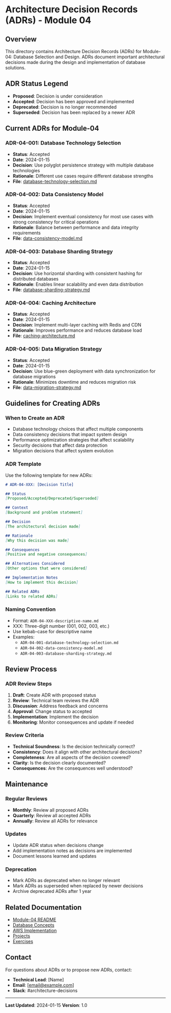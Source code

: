 # Architecture Decision Records (ADRs) - Module 04

## Overview

This directory contains Architecture Decision Records (ADRs) for Module-04: Database Selection and Design. ADRs document important architectural decisions made during the design and implementation of database solutions.

## ADR Status Legend

- **Proposed**: Decision is under consideration
- **Accepted**: Decision has been approved and implemented
- **Deprecated**: Decision is no longer recommended
- **Superseded**: Decision has been replaced by a newer ADR

## Current ADRs for Module-04

### ADR-04-001: Database Technology Selection
- **Status**: Accepted
- **Date**: 2024-01-15
- **Decision**: Use polyglot persistence strategy with multiple database technologies
- **Rationale**: Different use cases require different database strengths
- **File**: [database-technology-selection.md](./database-technology-selection.md)

### ADR-04-002: Data Consistency Model
- **Status**: Accepted
- **Date**: 2024-01-15
- **Decision**: Implement eventual consistency for most use cases with strong consistency for critical operations
- **Rationale**: Balance between performance and data integrity requirements
- **File**: [data-consistency-model.md](./data-consistency-model.md)

### ADR-04-003: Database Sharding Strategy
- **Status**: Accepted
- **Date**: 2024-01-15
- **Decision**: Use horizontal sharding with consistent hashing for distributed databases
- **Rationale**: Enables linear scalability and even data distribution
- **File**: [database-sharding-strategy.md](./database-sharding-strategy.md)

### ADR-04-004: Caching Architecture
- **Status**: Accepted
- **Date**: 2024-01-15
- **Decision**: Implement multi-layer caching with Redis and CDN
- **Rationale**: Improves performance and reduces database load
- **File**: [caching-architecture.md](./caching-architecture.md)

### ADR-04-005: Data Migration Strategy
- **Status**: Accepted
- **Date**: 2024-01-15
- **Decision**: Use blue-green deployment with data synchronization for database migrations
- **Rationale**: Minimizes downtime and reduces migration risk
- **File**: [data-migration-strategy.md](./data-migration-strategy.md)

## Guidelines for Creating ADRs

### When to Create an ADR
- Database technology choices that affect multiple components
- Data consistency decisions that impact system design
- Performance optimization strategies that affect scalability
- Security decisions that affect data protection
- Migration decisions that affect system evolution

### ADR Template
Use the following template for new ADRs:

```markdown
# ADR-04-XXX: [Decision Title]

## Status
[Proposed/Accepted/Deprecated/Superseded]

## Context
[Background and problem statement]

## Decision
[The architectural decision made]

## Rationale
[Why this decision was made]

## Consequences
[Positive and negative consequences]

## Alternatives Considered
[Other options that were considered]

## Implementation Notes
[How to implement this decision]

## Related ADRs
[Links to related ADRs]
```

### Naming Convention
- Format: `ADR-04-XXX-descriptive-name.md`
- XXX: Three-digit number (001, 002, 003, etc.)
- Use kebab-case for descriptive name
- Examples:
  - `ADR-04-001-database-technology-selection.md`
  - `ADR-04-002-data-consistency-model.md`
  - `ADR-04-003-database-sharding-strategy.md`

## Review Process

### ADR Review Steps
1. **Draft**: Create ADR with proposed status
2. **Review**: Technical team reviews the ADR
3. **Discussion**: Address feedback and concerns
4. **Approval**: Change status to accepted
5. **Implementation**: Implement the decision
6. **Monitoring**: Monitor consequences and update if needed

### Review Criteria
- **Technical Soundness**: Is the decision technically correct?
- **Consistency**: Does it align with other architectural decisions?
- **Completeness**: Are all aspects of the decision covered?
- **Clarity**: Is the decision clearly documented?
- **Consequences**: Are the consequences well understood?

## Maintenance

### Regular Reviews
- **Monthly**: Review all proposed ADRs
- **Quarterly**: Review all accepted ADRs
- **Annually**: Review all ADRs for relevance

### Updates
- Update ADR status when decisions change
- Add implementation notes as decisions are implemented
- Document lessons learned and updates

### Deprecation
- Mark ADRs as deprecated when no longer relevant
- Mark ADRs as superseded when replaced by newer decisions
- Archive deprecated ADRs after 1 year

## Related Documentation

- [Module-04 README](../README.md)
- [Database Concepts](../concepts/)
- [AWS Implementation](../aws/)
- [Projects](../projects/)
- [Exercises](../exercises/)

## Contact

For questions about ADRs or to propose new ADRs, contact:
- **Technical Lead**: [Name]
- **Email**: [email@example.com]
- **Slack**: #architecture-decisions

---

**Last Updated**: 2024-01-15
**Version**: 1.0
